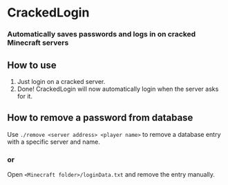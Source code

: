 # CrackedLogin

### Automatically saves passwords and logs in on cracked Minecraft servers

## How to use

1. Just login on a cracked server.
2. Done! CrackedLogin will now automatically login when the server asks for it.

## How to remove a password from database

Use ```./remove <server address> <player name>``` to remove a database entry with a specific server and name.

### or

Open ```<Minecraft folder>/loginData.txt``` and remove the entry manually.